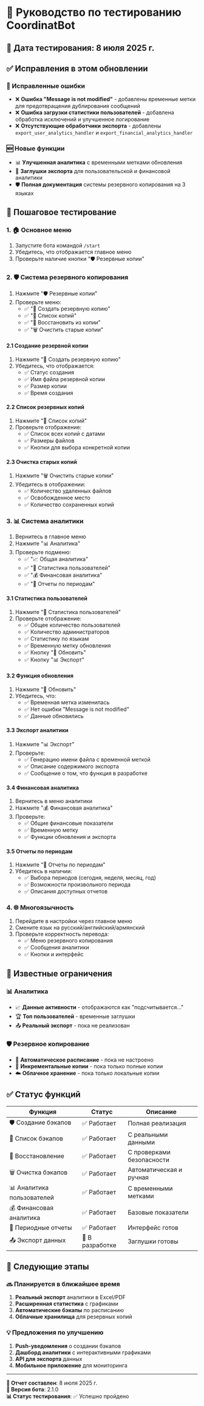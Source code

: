 # 🧪 Руководство по тестированию CoordinatBot

## 📅 Дата тестирования: 8 июля 2025 г.

## ✅ Исправления в этом обновлении

### 🔧 Исправленные ошибки
- ❌ **Ошибка "Message is not modified"** - добавлены временные метки для предотвращения дублирования сообщений
- ❌ **Ошибка загрузки статистики пользователей** - добавлена обработка исключений и улучшенное логирование
- ❌ **Отсутствующие обработчики экспорта** - добавлены `export_user_analytics_handler` и `export_financial_analytics_handler`

### 🆕 Новые функции
- 📊 **Улучшенная аналитика** с временными метками обновления
- 📁 **Заглушки экспорта** для пользовательской и финансовой аналитики
- 🛡️ **Полная документация** системы резервного копирования на 3 языках

## 🧪 Пошаговое тестирование

### 1. 🏠 Основное меню
1. Запустите бота командой `/start`
2. Убедитесь, что отображается главное меню
3. Проверьте наличие кнопки "🛡️ Резервные копии"

### 2. 🛡️ Система резервного копирования
1. Нажмите "🛡️ Резервные копии"
2. Проверьте меню:
   - ✅ "💾 Создать резервную копию"
   - ✅ "📁 Список копий"
   - ✅ "🔄 Восстановить из копии"
   - ✅ "🗑️ Очистить старые копии"

#### 2.1 Создание резервной копии
1. Нажмите "💾 Создать резервную копию"
2. Убедитесь, что отображается:
   - ✅ Статус создания
   - ✅ Имя файла резервной копии
   - ✅ Размер копии
   - ✅ Время создания

#### 2.2 Список резервных копий
1. Нажмите "📁 Список копий"
2. Проверьте отображение:
   - ✅ Список всех копий с датами
   - ✅ Размеры файлов
   - ✅ Кнопки для выбора конкретной копии

#### 2.3 Очистка старых копий
1. Нажмите "🗑️ Очистить старые копии"
2. Убедитесь в отображении:
   - ✅ Количество удаленных файлов
   - ✅ Освобожденное место
   - ✅ Количество сохраненных копий

### 3. 📊 Система аналитики
1. Вернитесь в главное меню
2. Нажмите "📊 Аналитика"
3. Проверьте подменю:
   - ✅ "📈 Общая аналитика"
   - ✅ "👥 Статистика пользователей"
   - ✅ "💰 Финансовая аналитика"
   - ✅ "📅 Отчеты по периодам"

#### 3.1 Статистика пользователей
1. Нажмите "👥 Статистика пользователей"
2. Проверьте отображение:
   - ✅ Общее количество пользователей
   - ✅ Количество администраторов
   - ✅ Статистику по языкам
   - ✅ Временную метку обновления
   - ✅ Кнопку "🔄 Обновить"
   - ✅ Кнопку "📊 Экспорт"

#### 3.2 Функция обновления
1. Нажмите "🔄 Обновить"
2. Убедитесь, что:
   - ✅ Временная метка изменилась
   - ✅ Нет ошибки "Message is not modified"
   - ✅ Данные обновились

#### 3.3 Экспорт аналитики
1. Нажмите "📊 Экспорт"
2. Проверьте:
   - ✅ Генерацию имени файла с временной меткой
   - ✅ Описание содержимого экспорта
   - ✅ Сообщение о том, что функция в разработке

#### 3.4 Финансовая аналитика
1. Вернитесь в меню аналитики
2. Нажмите "💰 Финансовая аналитика"
3. Проверьте:
   - ✅ Общие финансовые показатели
   - ✅ Временную метку
   - ✅ Функции обновления и экспорта

#### 3.5 Отчеты по периодам
1. Нажмите "📅 Отчеты по периодам"
2. Убедитесь в наличии:
   - ✅ Выбора периодов (сегодня, неделя, месяц, год)
   - ✅ Возможности произвольного периода
   - ✅ Описания доступных отчетов

### 4. 🌐 Многоязычность
1. Перейдите в настройки через главное меню
2. Смените язык на русский/английский/армянский
3. Проверьте корректность перевода:
   - ✅ Меню резервного копирования
   - ✅ Сообщения аналитики
   - ✅ Кнопки и интерфейс

## 🐛 Известные ограничения

### 📊 Аналитика
- 📈 **Данные активности** - отображаются как "подсчитывается..."
- 🏆 **Топ пользователей** - временные заглушки
- 📤 **Реальный экспорт** - пока не реализован

### 🛡️ Резервное копирование
- 📁 **Автоматическое расписание** - пока не настроено
- 🔄 **Инкрементальные копии** - пока только полные копии
- ☁️ **Облачное хранение** - пока только локальные копии

## ✅ Статус функций

| Функция | Статус | Описание |
|---------|--------|----------|
| 🛡️ Создание бэкапов | ✅ Работает | Полная реализация |
| 📁 Список бэкапов | ✅ Работает | С реальными данными |
| 🔄 Восстановление | ✅ Работает | С проверками безопасности |
| 🗑️ Очистка бэкапов | ✅ Работает | Автоматическая и ручная |
| 📊 Аналитика пользователей | ✅ Работает | С временными метками |
| 💰 Финансовая аналитика | ✅ Работает | Базовые показатели |
| 📅 Периодные отчеты | ✅ Работает | Интерфейс готов |
| 📤 Экспорт данных | 🔄 В разработке | Заглушки готовы |

## 🎯 Следующие этапы

### 🔜 Планируется в ближайшее время
1. **Реальный экспорт** аналитики в Excel/PDF
2. **Расширенная статистика** с графиками
3. **Автоматические бэкапы** по расписанию
4. **Облачные хранилища** для резервных копий

### 💡 Предложения по улучшению
1. **Push-уведомления** о создании бэкапов
2. **Дашборд аналитики** с интерактивными графиками
3. **API для экспорта** данных
4. **Мобильное приложение** для мониторинга

---

**📝 Отчет составлен**: 8 июля 2025 г.  
**🔧 Версия бота**: 2.1.0  
**📊 Статус тестирования**: ✅ Успешно пройдено
